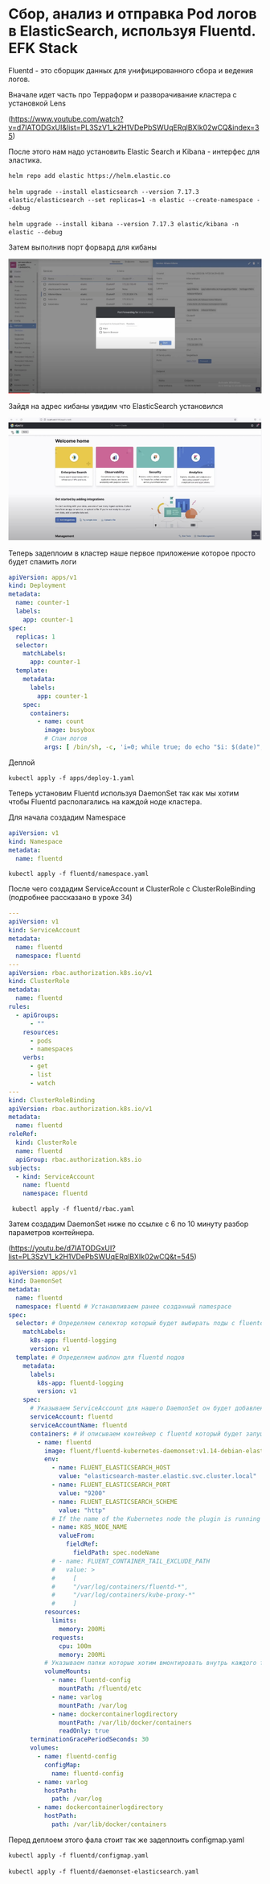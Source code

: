 # Сбор, анализ и отправка Pod логов в ElasticSearch, используя Fluentd. EFK Stack

Fluentd - это сборщик данных для унифицированного сбора и ведения логов.

Вначале идет часть про Терраформ и разворачивание кластера с установкой Lens

(https://www.youtube.com/watch?v=d7IATODGxUI&list=PL3SzV1_k2H1VDePbSWUqERqlBXIk02wCQ&index=35)

После этого нам надо установить Elastic Search и Kibana - интерфес для эластика.

    helm repo add elastic https://helm.elastic.co

    helm upgrade --install elasticsearch --version 7.17.3 elastic/elasticsearch --set replicas=1 -n elastic --create-namespace --debug

    helm upgrade --install kibana --version 7.17.3 elastic/kibana -n elastic --debug

Затем выполнив порт форвард для кибаны

![img.png](img.png)

Зайдя на адрес кибаны увидим что ElasticSearch установился

![img_1.png](img_1.png)

Теперь задеплоим в кластер наше первое приложение которое просто будет спамить логи

```yaml
apiVersion: apps/v1
kind: Deployment
metadata:
  name: counter-1
  labels:
    app: counter-1
spec:
  replicas: 1
  selector:
    matchLabels:
      app: counter-1
  template:
    metadata:
      labels:
        app: counter-1
    spec:
      containers:
        - name: count
          image: busybox
          # Спам логов
          args: [ /bin/sh, -c, 'i=0; while true; do echo "$i: $(date)"; i=$((i+1)); sleep 1; done' ]
```

Деплой

    kubectl apply -f apps/deploy-1.yaml

Теперь установим Fluentd используя DaemonSet так как мы хотим чтобы Fluentd располагались на каждой ноде кластера.

Для начала создадим Namespace

```yaml
apiVersion: v1
kind: Namespace
metadata:
  name: fluentd
```

    kubectl apply -f fluentd/namespace.yaml

После чего создадим ServiceAccount и ClusterRole c ClusterRoleBinding (подробнее рассказано в уроке 34)

```yaml
---
apiVersion: v1
kind: ServiceAccount
metadata:
  name: fluentd
  namespace: fluentd
---
apiVersion: rbac.authorization.k8s.io/v1
kind: ClusterRole
metadata:
  name: fluentd
rules:
  - apiGroups:
      - ""
    resources:
      - pods
      - namespaces
    verbs:
      - get
      - list
      - watch
---
kind: ClusterRoleBinding
apiVersion: rbac.authorization.k8s.io/v1
metadata:
  name: fluentd
roleRef:
  kind: ClusterRole
  name: fluentd
  apiGroup: rbac.authorization.k8s.io
subjects:
  - kind: ServiceAccount
    name: fluentd
    namespace: fluentd
```

     kubectl apply -f fluentd/rbac.yaml

Затем создадим DaemonSet ниже по ссылке с 6 по 10 минуту разбор параметров контейнера.

(https://youtu.be/d7IATODGxUI?list=PL3SzV1_k2H1VDePbSWUqERqlBXIk02wCQ&t=545)

```yaml
apiVersion: apps/v1
kind: DaemonSet
metadata:
  name: fluentd
  namespace: fluentd # Устанавливаем ранее созданный namespace 
spec:
  selector: # Определяем селектор который будет выбирать поды с fluentd
    matchLabels:
      k8s-app: fluentd-logging
      version: v1
  template: # Определяем шаблон для fluentd подов
    metadata:
      labels:
        k8s-app: fluentd-logging
        version: v1
    spec:
      # Указываем ServiceAccount для нашего DaemonSet он будет добавлен к поду 
      serviceAccount: fluentd
      serviceAccountName: fluentd
      containers: # И описываем контейнер c fluentd который будет запущен в подах 
        - name: fluentd
          image: fluent/fluentd-kubernetes-daemonset:v1.14-debian-elasticsearch7-1
          env:
            - name: FLUENT_ELASTICSEARCH_HOST
              value: "elasticsearch-master.elastic.svc.cluster.local"
            - name: FLUENT_ELASTICSEARCH_PORT
              value: "9200"
            - name: FLUENT_ELASTICSEARCH_SCHEME
              value: "http"
            # If the name of the Kubernetes node the plugin is running on is set as an environment variable with the name K8S_NODE_NAME, it will reduce cache misses and needless calls to the Kubernetes API.
            - name: K8S_NODE_NAME
              valueFrom:
                fieldRef:
                  fieldPath: spec.nodeName
            # - name: FLUENT_CONTAINER_TAIL_EXCLUDE_PATH
            #   value: >
            #     [
            #     "/var/log/containers/fluentd-*",
            #     "/var/log/containers/kube-proxy-*"
            #     ]
          resources:
            limits:
              memory: 200Mi
            requests:
              cpu: 100m
              memory: 200Mi
          # Указываем папки которые хотим вмонтировать внутрь каждого fluentd агента.
          volumeMounts:
            - name: fluentd-config
              mountPath: /fluentd/etc
            - name: varlog
              mountPath: /var/log
            - name: dockercontainerlogdirectory
              mountPath: /var/lib/docker/containers
              readOnly: true
      terminationGracePeriodSeconds: 30
      volumes:
        - name: fluentd-config
          configMap:
            name: fluentd-config
        - name: varlog
          hostPath:
            path: /var/log
        - name: dockercontainerlogdirectory
          hostPath:
            path: /var/lib/docker/containers
```

Перед деплоем этого фала стоит так же задеплоить configmap.yaml

    kubectl apply -f fluentd/configmap.yaml

    kubectl apply -f fluentd/daemonset-elasticsearch.yaml

